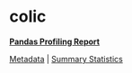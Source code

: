 # colic

[**Pandas Profiling Report**](https://epistasislab.github.io/pmlb/profile/colic.html)

[Metadata](metadata.yaml) | [Summary Statistics](summary_stats.tsv)

